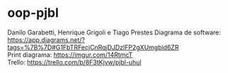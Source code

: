 # oop-pjbl
Danilo Garabetti, Henrique Grigoli e Tiago Prestes
Diagrama de software: https://app.diagrams.net/?tags=%7B%7D#G1FbTRFecjCnRqjDJDzlFP2gXUmgbid6ZR <br>
Print diagrama: https://imgur.com/14RtmcT <br>
Trello: https://trello.com/b/8F3tKjvw/pjbl-uhul
